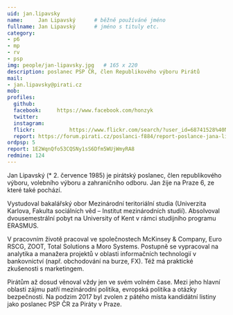 ```yaml
---
uid: jan.lipavsky
name:     Jan Lipavský  	# běžně používáné jméno
fullname: Jan Lipavský  	# jméno s tituly etc.
category: 
- p6
- mp      
- rv
- psp
img: people/jan-lipavsky.jpg   # 165 x 220
description: poslanec PSP ČR, člen Republikového výboru Pirátů             	# kratký popis, max 160 znaků
mail:
- jan.lipavsky@pirati.cz
mob:	  
profiles:
  github:       
  facebook:     https://www.facebook.com/honzyk
  twitter: 	
  instagram:    
  flickr:		    https://www.flickr.com/search/?user_id=68741528%40N03&sort=date-taken-desc&text=jan%20lipavsk%C3%BD&view_all=1
  report: https://forum.pirati.cz/poslanci-f884/report-poslance-jana-lipavskeho-t39022.html
ordpsp: 5
report: 1E2WqnQfo53CQSNy1sS6Dfm5WUjWmyRA8
redmine: 124
---
```


Jan Lipavský (* 2. července 1985) je pirátský poslanec, člen republikového výboru, volebního výboru a zahraničního odboru. Jan žije na Praze 6, ze které také pochází.

Vystudoval bakalářský obor Mezinárodní teritoriální studia (Univerzita Karlova, Fakulta sociálních věd – Institut mezinárodních studií). Absolvoval dvousemestrální pobyt na University of Kent v rámci studijního programu ERASMUS.

V pracovním životě pracoval ve společnostech McKinsey & Company, Euro RSCG, ZOOT, Total Solutions a Moro Systems. Postupně se vypracoval na analytika a manažera projektů v oblasti informačních technologií v bankovnictví (např. obchodování na burze, FX). Též má praktické zkušenosti s marketingem.

Pirátům až dosud věnoval vždy jen ve svém volném čase. Mezi jeho hlavní oblasti zájmu patří mezinárodní politika, evropská politika a otázky bezpečnosti. Na podzim 2017 byl zvolen z pátého místa kandidátní listiny jako poslanec PSP ČR za Piráty v Praze. 
